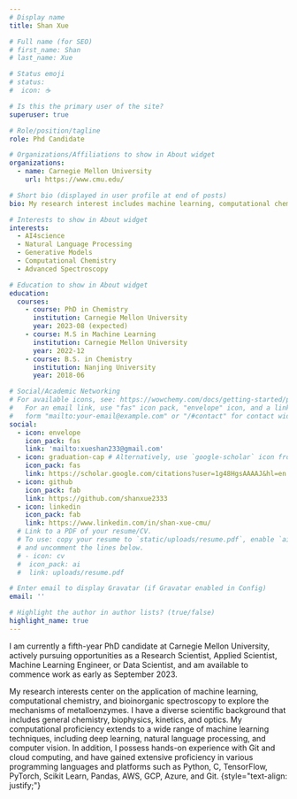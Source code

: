 ```yaml
---
# Display name
title: Shan Xue 

# Full name (for SEO)
# first_name: Shan
# last_name: Xue

# Status emoji
# status:
#  icon: ☕️

# Is this the primary user of the site?
superuser: true

# Role/position/tagline
role: Phd Candidate

# Organizations/Affiliations to show in About widget
organizations:
  - name: Carnegie Mellon University
    url: https://www.cmu.edu/

# Short bio (displayed in user profile at end of posts)
bio: My research interest includes machine learning, computational chemistry and Ai4science.

# Interests to show in About widget
interests:
  - AI4science
  - Natural Language Processing
  - Generative Models
  - Computational Chemistry
  - Advanced Spectroscopy

# Education to show in About widget
education:
  courses:
    - course: PhD in Chemistry
      institution: Carnegie Mellon University
      year: 2023-08 (expected)
    - course: M.S in Machine Learning
      institution: Carnegie Mellon University
      year: 2022-12
    - course: B.S. in Chemistry
      institution: Nanjing University
      year: 2018-06

# Social/Academic Networking
# For available icons, see: https://wowchemy.com/docs/getting-started/page-builder/#icons
#   For an email link, use "fas" icon pack, "envelope" icon, and a link in the
#   form "mailto:your-email@example.com" or "/#contact" for contact widget.
social:
  - icon: envelope
    icon_pack: fas
    link: 'mailto:xueshan233@gmail.com'
  - icon: graduation-cap # Alternatively, use `google-scholar` icon from `ai` icon pack
    icon_pack: fas
    link: https://scholar.google.com/citations?user=1g48HgsAAAAJ&hl=en
  - icon: github
    icon_pack: fab
    link: https://github.com/shanxue2333
  - icon: linkedin
    icon_pack: fab
    link: https://www.linkedin.com/in/shan-xue-cmu/
  # Link to a PDF of your resume/CV.
  # To use: copy your resume to `static/uploads/resume.pdf`, enable `ai` icons in `params.yaml`,
  # and uncomment the lines below.
  # - icon: cv
  #  icon_pack: ai
  #  link: uploads/resume.pdf

# Enter email to display Gravatar (if Gravatar enabled in Config)
email: ''

# Highlight the author in author lists? (true/false)
highlight_name: true
---
```

I am currently a fifth-year PhD candidate at Carnegie Mellon University, actively pursuing opportunities as a Research Scientist, Applied Scientist, Machine Learning Engineer, or Data Scientist, and am available to commence work as early as September 2023.

My research interests center on the application of machine learning, computational chemistry, and bioinorganic spectroscopy to explore the mechanisms of metalloenzymes. I have a diverse scientific background that includes general chemistry, biophysics, kinetics, and optics. My computational proficiency extends to a wide range of machine learning techniques, including deep learning, natural language processing, and computer vision. In addition, I possess hands-on experience with Git and cloud computing, and have gained extensive proficiency in various programming languages and platforms such as Python, C, TensorFlow, PyTorch, Scikit Learn, Pandas, AWS, GCP, Azure, and Git.
{style="text-align: justify;"}
